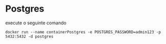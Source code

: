 # Postgres
execute o seguinte comando
```shell
docker run --name containerPostgres -e POSTGRES_PASSWORD=admin123 -p 5432:5432 -d postgres
```
